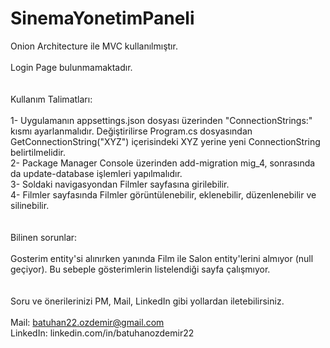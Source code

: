 # SinemaYonetimPaneli
 Onion Architecture ile MVC kullanılmıştır.<br>
<br>
Login Page bulunmamaktadır.<br>
<br>
<br>
Kullanım Talimatları:<br>
<br>
1- Uygulamanın appsettings.json dosyası üzerinden "ConnectionStrings:" kısmı ayarlanmalıdır. Değiştirilirse Program.cs dosyasından GetConnectionString("XYZ") içerisindeki XYZ yerine yeni ConnectionString belirtilmelidir.<br>
2- Package Manager Console üzerinden add-migration mig_4, sonrasında da update-database işlemleri yapılmalıdır.<br>
3- Soldaki navigasyondan Filmler sayfasına girilebilir.<br>
4- Filmler sayfasında Filmler görüntülenebilir, eklenebilir, düzenlenebilir ve silinebilir.<br>
<br>
<br>
Bilinen sorunlar:<br>
<br>
Gosterim entity'si alınırken yanında Film ile Salon entity'lerini almıyor (null geçiyor). Bu sebeple gösterimlerin listelendiği sayfa çalışmıyor.<br>
<br>
<br>
Soru ve önerilerinizi PM, Mail, LinkedIn gibi yollardan iletebilirsiniz.<br>
<br>
Mail: batuhan22.ozdemir@gmail.com<br>
LinkedIn: linkedin.com/in/batuhanozdemir22<br>
